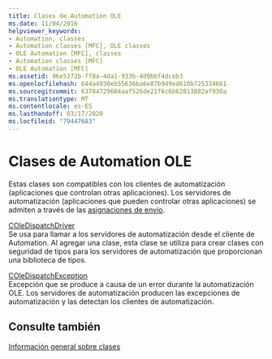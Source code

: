 ```yaml
---
title: Clases de Automation OLE
ms.date: 11/04/2016
helpviewer_keywords:
- Automation, classes
- Automation classes [MFC], OLE classes
- OLE Automation [MFC], classes
- Automation classes [MFC]
- OLE Automation [MFC]
ms.assetid: 96e5372b-ff8a-4da1-933b-4d9bbf4dceb3
ms.openlocfilehash: 644a4930eb55636ba6e87b949ed610b725334661
ms.sourcegitcommit: 63784729604aaf526de21f6c6b62813882af930a
ms.translationtype: MT
ms.contentlocale: es-ES
ms.lasthandoff: 03/17/2020
ms.locfileid: "79447683"
---
```

# <a name="ole-automation-classes"></a>Clases de Automation OLE

Estas clases son compatibles con los clientes de automatización (aplicaciones que controlan otras aplicaciones). Los servidores de automatización (aplicaciones que pueden controlar otras aplicaciones) se admiten a través de las [asignaciones de envío](../mfc/reference/dispatch-maps.md).

[COleDispatchDriver](../mfc/reference/coledispatchdriver-class.md)<br/>
Se usa para llamar a los servidores de automatización desde el cliente de Automation. Al agregar una clase, esta clase se utiliza para crear clases con seguridad de tipos para los servidores de automatización que proporcionan una biblioteca de tipos.

[COleDispatchException](../mfc/reference/coledispatchexception-class.md)<br/>
Excepción que se produce a causa de un error durante la automatización OLE. Los servidores de automatización producen las excepciones de automatización y las detectan los clientes de automatización.

## <a name="see-also"></a>Consulte también

[Información general sobre clases](../mfc/class-library-overview.md)
